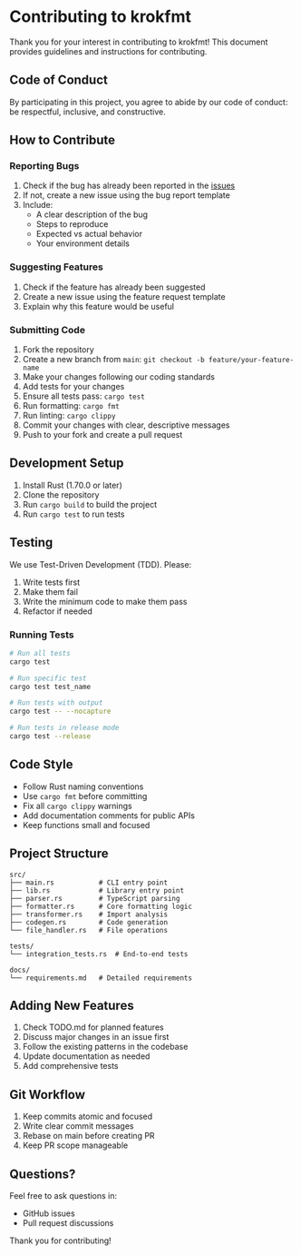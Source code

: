 # Contributing to krokfmt

Thank you for your interest in contributing to krokfmt! This document provides guidelines and instructions for contributing.

## Code of Conduct

By participating in this project, you agree to abide by our code of conduct: be respectful, inclusive, and constructive.

## How to Contribute

### Reporting Bugs

1. Check if the bug has already been reported in the [issues](https://github.com/skeswa/krokfmt/issues)
2. If not, create a new issue using the bug report template
3. Include:
   - A clear description of the bug
   - Steps to reproduce
   - Expected vs actual behavior
   - Your environment details

### Suggesting Features

1. Check if the feature has already been suggested
2. Create a new issue using the feature request template
3. Explain why this feature would be useful

### Submitting Code

1. Fork the repository
2. Create a new branch from `main`: `git checkout -b feature/your-feature-name`
3. Make your changes following our coding standards
4. Add tests for your changes
5. Ensure all tests pass: `cargo test`
6. Run formatting: `cargo fmt`
7. Run linting: `cargo clippy`
8. Commit your changes with clear, descriptive messages
9. Push to your fork and create a pull request

## Development Setup

1. Install Rust (1.70.0 or later)
2. Clone the repository
3. Run `cargo build` to build the project
4. Run `cargo test` to run tests

## Testing

We use Test-Driven Development (TDD). Please:
1. Write tests first
2. Make them fail
3. Write the minimum code to make them pass
4. Refactor if needed

### Running Tests

```bash
# Run all tests
cargo test

# Run specific test
cargo test test_name

# Run tests with output
cargo test -- --nocapture

# Run tests in release mode
cargo test --release
```

## Code Style

- Follow Rust naming conventions
- Use `cargo fmt` before committing
- Fix all `cargo clippy` warnings
- Add documentation comments for public APIs
- Keep functions small and focused

## Project Structure

```
src/
├── main.rs           # CLI entry point
├── lib.rs            # Library entry point
├── parser.rs         # TypeScript parsing
├── formatter.rs      # Core formatting logic
├── transformer.rs    # Import analysis
├── codegen.rs        # Code generation
└── file_handler.rs   # File operations

tests/
└── integration_tests.rs  # End-to-end tests

docs/
└── requirements.md   # Detailed requirements
```

## Adding New Features

1. Check TODO.md for planned features
2. Discuss major changes in an issue first
3. Follow the existing patterns in the codebase
4. Update documentation as needed
5. Add comprehensive tests

## Git Workflow

1. Keep commits atomic and focused
2. Write clear commit messages
3. Rebase on main before creating PR
4. Keep PR scope manageable

## Questions?

Feel free to ask questions in:
- GitHub issues
- Pull request discussions

Thank you for contributing!